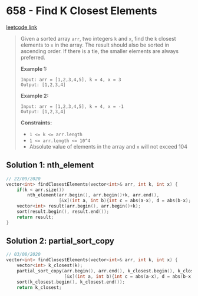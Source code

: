 # 658 - Find K Closest Elements

[leetcode link](https://leetcode.com/problems/find-k-closest-elements/)

> Given a sorted array `arr`, two integers `k` and `x`, find the `k` closest elements to `x` in the array. The result should also be sorted in ascending order. If  there is a tie, the smaller elements are always preferred.
>
> **Example 1:**
>
> ```
> Input: arr = [1,2,3,4,5], k = 4, x = 3
> Output: [1,2,3,4]
> ```
>
> **Example 2:**
>
> ```
> Input: arr = [1,2,3,4,5], k = 4, x = -1
> Output: [1,2,3,4]
> ```
>
> **Constraints:**
>
> - `1 <= k <= arr.length`
> - `1 <= arr.length <= 10^4`
> - Absolute value of elements in the array and `x` will not exceed 104

## Solution 1: nth_element

```cpp
// 22/09/2020
vector<int> findClosestElements(vector<int>& arr, int k, int x) {
    if(k < arr.size())
        nth_element(arr.begin(), arr.begin()+k, arr.end(), 
                    [&x](int a, int b){int c = abs(a-x), d = abs(b-x); return c < d || c == d && a < b;});
    vector<int> result(arr.begin(), arr.begin()+k);
    sort(result.begin(), result.end());
    return result;
}
```
## Solution 2: partial_sort_copy

```cpp
// 03/08/2020 
vector<int> findClosestElements(vector<int>& arr, int k, int x) {
    vector<int> k_closest(k);
    partial_sort_copy(arr.begin(), arr.end(), k_closest.begin(), k_closest.end(), 
                      [&x](int a, int b){int c = abs(a-x), d = abs(b-x); return c < d || (c==d && a < b);});
    sort(k_closest.begin(), k_closest.end());
    return k_closest;
```
